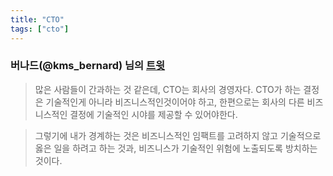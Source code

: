 ```yaml
---
title: "CTO"
tags: ["cto"]
---
```


### 버나드(@kms_bernard) 님의 [트윗](https://twitter.com/kms_bernard/status/1454740694191333376)

> 많은 사람들이 간과하는 것 같은데, CTO는 회사의 경영자다. CTO가 하는 결정은 기술적인게 아니라 비즈니스적인것이어야 하고, 한편으로는 회사의 다른 비즈니스적인 결정에 기술적인 시야를 제공할 수 있어야한다.

> 그렇기에 내가 경계하는 것은 비즈니스적인 임팩트를 고려하지 않고 기술적으로 옳은 일을 하려고 하는 것과, 비즈니스가 기술적인 위험에 노출되도록 방치하는 것이다.
